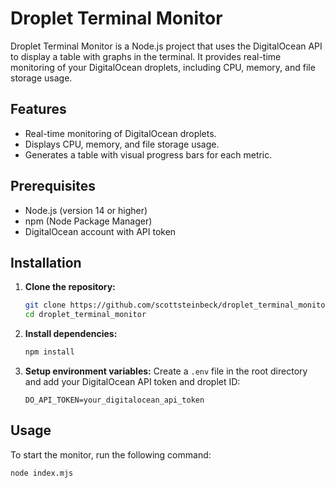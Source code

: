 # Droplet Terminal Monitor

Droplet Terminal Monitor is a Node.js project that uses the DigitalOcean API to display a table with graphs in the terminal. It provides real-time monitoring of your DigitalOcean droplets, including CPU, memory, and file storage usage.

## Features
- Real-time monitoring of DigitalOcean droplets.
- Displays CPU, memory, and file storage usage.
- Generates a table with visual progress bars for each metric.

## Prerequisites
- Node.js (version 14 or higher)
- npm (Node Package Manager)
- DigitalOcean account with API token

## Installation

1. **Clone the repository:**
    ```sh
    git clone https://github.com/scottsteinbeck/droplet_terminal_monitor.git
    cd droplet_terminal_monitor
    ```

2. **Install dependencies:**
    ```sh
    npm install
    ```

3. **Setup environment variables:**
    Create a `.env` file in the root directory and add your DigitalOcean API token and droplet ID:
    ```env
    DO_API_TOKEN=your_digitalocean_api_token
    ```

## Usage

To start the monitor, run the following command:
```sh
node index.mjs
